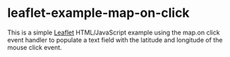 # leaflet-example-map-on-click

This is a simple [Leaflet](https://github.com/Leaflet/Leaflet) HTML/JavaScript example using the map.on click event handler to populate a text field with the latitude and longitude of the mouse click event.
